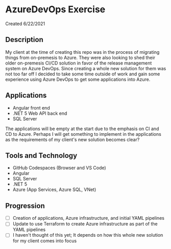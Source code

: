 # AzureDevOps Exercise
Created 6/22/2021

## Description
My client at the time of creating this repo was in the process of migrating things from on-premesis to Azure. They were also looking to shed their older on-premesis CI/CD solution in favor of the release management system on Azure DevOps. Since creating a whole new solution for them was not too far off I decided to take some time outside of work and gain some experience using Azure DevOps to get some applications into Azure.

## Applications
- Angular front end
- .NET 5 Web API back end
- SQL Server

The applications will be empty at the start due to the emphasis on CI and CD to Azure. Perhaps I will get something to implement in the applications as the requirements of my client's new solution becomes clear? 

## Tools and Technology
- GitHub Codespaces (Browser and VS Code)
- Angular
- SQL Server
- .NET 5
- Azure (App Services, Azure SQL, VNet)

## Progression
- [ ] Creation of applications, Azure infrastructure, and initial YAML pipelines
- [ ] Update to use Terraform to create Azure infrastructure as part of the YAML pipelines
- [ ] I haven't thought of this yet; It depends on how this whole new solution for my client comes into focus
